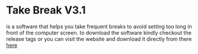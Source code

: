 # Take Break V3.1
is a software that helps you take frequent breaks to avoid setting too long in front of the computer screen.
to download the software kindly checkout the release tags or you can visit the website and download it directly from there <a href="https://ahmedmagdy492.github.io/" target="_blank">here</a>
